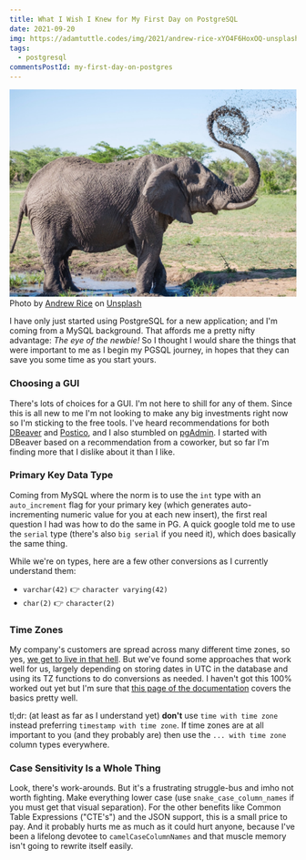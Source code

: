 ```yaml
---
title: What I Wish I Knew for My First Day on PostgreSQL
date: 2021-09-20
img: https://adamtuttle.codes/img/2021/andrew-rice-xYO4F6HoxOQ-unsplash.jpg
tags:
  - postgresql
commentsPostId: my-first-day-on-postgres
---
```


![An elephant sprays itself with mud](/img/2021/andrew-rice-xYO4F6HoxOQ-unsplash.jpg)
Photo by [Andrew Rice](https://unsplash.com/@andrewricegolf?utm_source=unsplash&utm_medium=referral&utm_content=creditCopyText) on [Unsplash](https://unsplash.com/s/photos/elephant?utm_source=unsplash&utm_medium=referral&utm_content=creditCopyText)

I have only just started using PostgreSQL for a new application; and I'm coming from a MySQL background. That affords me a pretty nifty advantage: _The eye of the newbie!_ So I thought I would share the things that were important to me as I begin my PGSQL journey, in hopes that they can save you some time as you start yours.

### Choosing a GUI

There's lots of choices for a GUI. I'm not here to shill for any of them. Since this is all new to me I'm not looking to make any big investments right now so I'm sticking to the free tools. I've heard recommendations for both [DBeaver][] and [Postico][], and I also stumbled on [pgAdmin][]. I started with DBeaver based on a recommendation from a coworker, but so far I'm finding more that I dislike about it than I like.

### Primary Key Data Type

Coming from MySQL where the norm is to use the `int` type with an `auto_increment` flag for your primary key (which generates auto-incrementing numeric value for you at each new insert), the first real question I had was how to do the same in PG. A quick google told me to use the `serial` type (there's also `big serial` if you need it), which does basically the same thing.

While we're on types, here are a few other conversions as I currently understand them:

- `varchar(42)` 👉 `character varying(42)`
- `char(2)` 👉 `character(2)`

### Time Zones

My company's customers are spread across many different time zones, so yes, [we get to live in that hell][tzhell]. But we've found some approaches that work well for us, largely depending on storing dates in UTC in the database and using its TZ functions to do conversions as needed. I haven't got this 100% worked out yet but I'm sure that [this page of the documentation][pgtz] covers the basics pretty well.

tl;dr: (at least as far as I understand yet) **don't** use `time with time zone` instead preferring `timestamp with time zone`. If time zones are at all important to you (and they probably are) then use the `... with time zone` column types everywhere.

### Case Sensitivity Is a Whole Thing

Look, there's work-arounds. But it's a frustrating struggle-bus and imho not worth fighting. Make everything lower case (use `snake_case_column_names` if you must get that visual separation). For the other benefits like Common Table Expressions ("CTE's") and the JSON support, this is a small price to pay. And it probably hurts me as much as it could hurt anyone, because I've been a lifelong devotee to `camelCaseColumnNames` and that muscle memory isn't going to rewrite itself easily.

[dbeaver]: https://dbeaver.io/
[postico]: https://eggerapps.at/postico/
[pgadmin]: https://www.pgadmin.org/
[tzhell]: https://www.youtube.com/watch?v=-5wpm-gesOY
[pgtz]: https://www.postgresql.org/docs/13/datatype-datetime.html#DATATYPE-TIMEZONES
